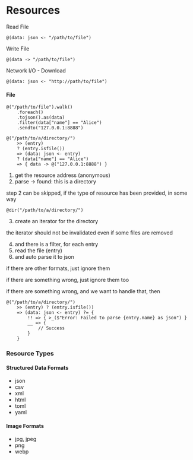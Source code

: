 # Resources

Read File

```
@(data: json <- "/path/to/file")
```

Write File

```
@(data -> "/path/to/file")
```

Network I/O - Download

```
@(data: json <- "http://path/to/file")
```



#### File

```
@("/path/to/file").walk()
    .foreach()
    .tojson().as(data)
    .filter(data["name"] == "Alice")
    .sendto("127.0.0.1:8888")

@("/path/to/a/directory/")
    >> (entry)
    ? (entry.isfile())
    => (data: json <- entry)
    ? (data["name"] == "Alice") 
    => { data -> @("127.0.0.1:8888") }
```

1. get the resource address (anonymous)
2. parse -> found: this is a directory

step 2 can be skipped, if the type of resource has been provided, in some way

```
@dir("/path/to/a/directory/")
```

3. create an iterator for the directory

the iterator should not be invalidated even if some files are removed

4. and there is a filter, for each entry
5. read the file (entry)
6. and auto parse it to json

if there are other formats, just ignore them

if there are something wrong, just ignore them too

if there are something wrong, and we want to handle that, then

```
@("/path/to/a/directory/")
    >> (entry) ? (entry.isfile())
    => (data: json <- entry) ?= {
        !! => { >_($"Error: Failed to parse {entry.name} as json") }
        __ => {
            // Success
        }
    }
```

### Resource Types

#### Structured Data Formats

* json
* csv
* xml
* html
* toml
* yaml

#### Image Formats

* jpg, jpeg
* png
* webp
